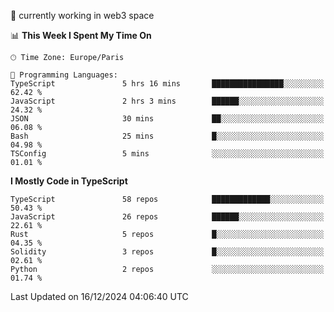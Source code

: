 🔭 currently working in web3 space

<!--START_SECTION:waka-->
📊 **This Week I Spent My Time On** 

```text
🕑︎ Time Zone: Europe/Paris

💬 Programming Languages: 
TypeScript               5 hrs 16 mins       ████████████████░░░░░░░░░   62.42 % 
JavaScript               2 hrs 3 mins        ██████░░░░░░░░░░░░░░░░░░░   24.32 % 
JSON                     30 mins             ██░░░░░░░░░░░░░░░░░░░░░░░   06.08 % 
Bash                     25 mins             █░░░░░░░░░░░░░░░░░░░░░░░░   04.98 % 
TSConfig                 5 mins              ░░░░░░░░░░░░░░░░░░░░░░░░░   01.01 % 
```

**I Mostly Code in TypeScript** 

```text
TypeScript               58 repos            █████████████░░░░░░░░░░░░   50.43 % 
JavaScript               26 repos            ██████░░░░░░░░░░░░░░░░░░░   22.61 % 
Rust                     5 repos             █░░░░░░░░░░░░░░░░░░░░░░░░   04.35 % 
Solidity                 3 repos             █░░░░░░░░░░░░░░░░░░░░░░░░   02.61 % 
Python                   2 repos             ░░░░░░░░░░░░░░░░░░░░░░░░░   01.74 % 
```




 Last Updated on 16/12/2024 04:06:40 UTC
<!--END_SECTION:waka-->
